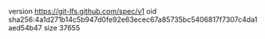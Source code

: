 version https://git-lfs.github.com/spec/v1
oid sha256:4a1d271b14c5b947d0fe92e63ecec67a85735bc5406817f7307c4da1aed54b47
size 37655

